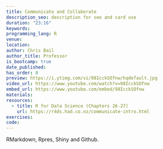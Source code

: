 ```yaml
---
title: Communicate and Collaborate
description_seo: description for seo and card use
duration: "23:16"
keywords:
programming_lang: R
venue:
location:
author: Chris Bail
author_title: Professor
is_bootcamp: true
date_published:
has_order: 8
preview: https://i.ytimg.com/vi/98IcckSOfnw/hqdefault.jpg
video_url: https://www.youtube.com/watch?v=98IcckSOfnw
embed_url: https://www.youtube.com/embed/98IcckSOfnw
materials:
resources:
  - title: R for Data Science (Chapters 26-27)
    url: https://r4ds.had.co.nz/communicate-intro.html
exercises:
code:
---
```


RMarkdown, Rpres, Shiny and Github.
